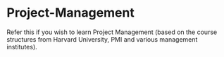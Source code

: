 # Project-Management
Refer this if you wish to learn Project Management (based on the course structures from Harvard University, PMI and various management institutes).
